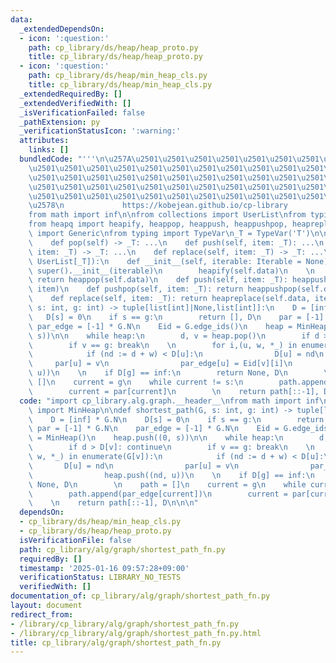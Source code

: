 ```yaml
---
data:
  _extendedDependsOn:
  - icon: ':question:'
    path: cp_library/ds/heap/heap_proto.py
    title: cp_library/ds/heap/heap_proto.py
  - icon: ':question:'
    path: cp_library/ds/heap/min_heap_cls.py
    title: cp_library/ds/heap/min_heap_cls.py
  _extendedRequiredBy: []
  _extendedVerifiedWith: []
  _isVerificationFailed: false
  _pathExtension: py
  _verificationStatusIcon: ':warning:'
  attributes:
    links: []
  bundledCode: "'''\n\u257A\u2501\u2501\u2501\u2501\u2501\u2501\u2501\u2501\u2501\u2501\
    \u2501\u2501\u2501\u2501\u2501\u2501\u2501\u2501\u2501\u2501\u2501\u2501\u2501\
    \u2501\u2501\u2501\u2501\u2501\u2501\u2501\u2501\u2501\u2501\u2501\u2501\u2501\
    \u2501\u2501\u2501\u2501\u2501\u2501\u2501\u2501\u2501\u2501\u2501\u2501\u2501\
    \u2501\u2501\u2501\u2501\u2501\u2501\u2501\u2501\u2501\u2501\u2501\u2501\u2501\
    \u2578\n             https://kobejean.github.io/cp-library               \n'''\n\
    from math import inf\n\nfrom collections import UserList\nfrom typing import Iterable\n\
    from heapq import heapify, heappop, heappush, heappushpop, heapreplace\nfrom typing\
    \ import Generic\nfrom typing import TypeVar\n_T = TypeVar('T')\n\nclass HeapProtocol(Generic[_T]):\n\
    \    def pop(self) -> _T: ...\n    def push(self, item: _T): ...\n    def pushpop(self,\
    \ item: _T) -> _T: ...\n    def replace(self, item: _T) -> _T: ...\n\nclass MinHeap(HeapProtocol[_T],\
    \ UserList[_T]):\n    def __init__(self, iterable: Iterable = None):\n       \
    \ super().__init__(iterable)\n        heapify(self.data)\n    \n    def pop(self):\
    \ return heappop(self.data)\n    def push(self, item: _T): heappush(self.data,\
    \ item)\n    def pushpop(self, item: _T): return heappushpop(self.data, item)\n\
    \    def replace(self, item: _T): return heapreplace(self.data, item)\n\ndef shortest_path(G,\
    \ s: int, g: int) -> tuple[list[int]|None,list[int]]:\n    D = [inf] * G.N\n \
    \   D[s] = 0\n    if s == g:\n        return [], D\n    par = [-1] * G.N\n   \
    \ par_edge = [-1] * G.N\n    Eid = G.edge_ids()\n    heap = MinHeap()\n    heap.push((0,\
    \ s))\n\n    while heap:\n        d, v = heap.pop()\n        if d > D[v]: continue\n\
    \        if v == g: break\n    \n        for i,(u, w, *_) in enumerate(G[v]):\n\
    \            if (nd := d + w) < D[u]:\n                D[u] = nd\n           \
    \     par[u] = v\n                par_edge[u] = Eid[v][i]\n                heap.push((nd,\
    \ u))\n    \n    if D[g] == inf:\n        return None, D\n        \n    path =\
    \ []\n    current = g\n    while current != s:\n        path.append(par_edge[current])\n\
    \        current = par[current]\n        \n    return path[::-1], D\n\n\n"
  code: "import cp_library.alg.graph.__header__\nfrom math import inf\nfrom cp_library.ds.heap.min_heap_cls\
    \ import MinHeap\n\ndef shortest_path(G, s: int, g: int) -> tuple[list[int]|None,list[int]]:\n\
    \    D = [inf] * G.N\n    D[s] = 0\n    if s == g:\n        return [], D\n   \
    \ par = [-1] * G.N\n    par_edge = [-1] * G.N\n    Eid = G.edge_ids()\n    heap\
    \ = MinHeap()\n    heap.push((0, s))\n\n    while heap:\n        d, v = heap.pop()\n\
    \        if d > D[v]: continue\n        if v == g: break\n    \n        for i,(u,\
    \ w, *_) in enumerate(G[v]):\n            if (nd := d + w) < D[u]:\n         \
    \       D[u] = nd\n                par[u] = v\n                par_edge[u] = Eid[v][i]\n\
    \                heap.push((nd, u))\n    \n    if D[g] == inf:\n        return\
    \ None, D\n        \n    path = []\n    current = g\n    while current != s:\n\
    \        path.append(par_edge[current])\n        current = par[current]\n    \
    \    \n    return path[::-1], D\n\n\n"
  dependsOn:
  - cp_library/ds/heap/min_heap_cls.py
  - cp_library/ds/heap/heap_proto.py
  isVerificationFile: false
  path: cp_library/alg/graph/shortest_path_fn.py
  requiredBy: []
  timestamp: '2025-01-16 09:57:28+09:00'
  verificationStatus: LIBRARY_NO_TESTS
  verifiedWith: []
documentation_of: cp_library/alg/graph/shortest_path_fn.py
layout: document
redirect_from:
- /library/cp_library/alg/graph/shortest_path_fn.py
- /library/cp_library/alg/graph/shortest_path_fn.py.html
title: cp_library/alg/graph/shortest_path_fn.py
---
```

